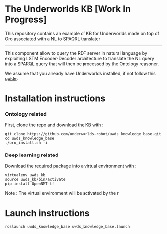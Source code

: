 # The Underworlds KB [Work In Progress]
This repository contains an example of KB for Underworlds made on top of Oro associated with a NL to SPAQRL translater

----
This component allow to query the RDF server in natural language by exploiting LSTM Encoder-Decoder architecture to translate the NL query into a SPARQL query that will then be processed by the Ontology reasoner.

We assume that you already have Underworlds installed, if not follow this [guide](https://github.com/underworlds-robot/uwds/blob/master/QUICKSTART.md).

# Installation instructions

### Ontology related
First, clone the repo and download the KB with :

```shell
git clone https://github.com/underworlds-robot/uwds_knowledge_base.git
cd uwds_knowledge_base
./oro_install.sh -i
```
### Deep learning related

Download the required package into a virtual environment with :

```shell
virtualenv uwds_kb
source uwds_kb/bin/activate
pip install OpenNMT-tf
```

Note : The virtual environment will be activated by the r

# Launch instructions

```shell
roslaunch uwds_knowledge_base uwds_knowledge_base.launch
```
